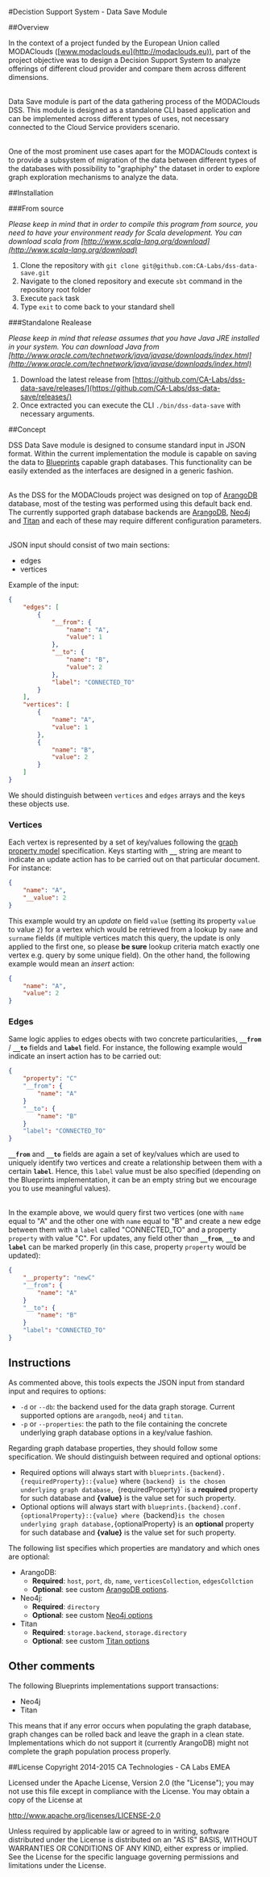 #Decistion Support System - Data Save Module

##Overview

In the context of a project funded by the European Union called MODAClouds ([www.modaclouds.eu](http://modaclouds.eu)), part of the project objective was to design a Decision Support System to analyze offerings of different cloud provider and compare them across different dimensions.<br><br> 

Data Save module is part of the data gathering process of the MODAClouds DSS. This module is designed as a standalone CLI based application and can be implemented across different types of uses, not necessary connected to the Cloud Service providers scenario.<br><br>

One of the most prominent use cases apart for the MODAClouds context is to provide a subsystem of migration of the data between different types of the databases with possibility to "graphiphy" the dataset in order to explore graph exploration mechanisms to analyze the data. 

##Installation

###From source

*Please keep in mind that in order to compile this program from source, you need to have your environment ready for Scala development. You can download scala from [http://www.scala-lang.org/download](http://www.scala-lang.org/download)*

1. Clone the repository with `git clone git@github.com:CA-Labs/dss-data-save.git`
1. Navigate to the cloned repository and execute `sbt` command in the repository root folder
1. Execute `pack` task 
1. Type `exit` to come back to your standard shell

###Standalone Realease

*Please keep in mind that release assumes that you have Java JRE installed in your system. You can download Java from [http://www.oracle.com/technetwork/java/javase/downloads/index.html](http://www.oracle.com/technetwork/java/javase/downloads/index.html)*

1. Download the latest release from [https://github.com/CA-Labs/dss-data-save/releases/](https://github.com/CA-Labs/dss-data-save/releases/)
1. Once extracted you can execute the CLI `./bin/dss-data-save` with necessary arguments.

##Concept

DSS Data Save module is designed to consume standard input in JSON format. Within the current implementation the module is capable on saving the data to [Blueprints](https://github.com/tinkerpop/blueprints/wiki) capable graph databases. This functionality can be easily extended as the interfaces are designed in a generic fashion.<br><br>

As the DSS for the MODAClouds project was designed on top of [ArangoDB](https://www.arangodb.com) database, most of the testing was performed using this default back end. The currently supported graph database backends are [ArangoDB](https://www.arangodb.com), [Neo4j](http://neo4j.com) and [Titan](http://s3.thinkaurelius.com/docs/titan/current/) and each of these may require different configuration parameters.<br><br>

JSON input should consist of two main sections: 

* edges
* vertices

Example of the input: 

```json
{
    "edges": [
        {
            "__from": {
                "name": "A",
                "value": 1
            },
            "__to": {
                "name": "B",
                "value": 2
            },
            "label": "CONNECTED_TO"
        }
    ],
    "vertices": [
        {
            "name": "A",
            "value": 1
        },
        {
            "name": "B",
            "value": 2
        }
    ]
}
```

We should distinguish between `vertices` and `edges` arrays and the keys these objects use.

### Vertices
Each vertex is represented by a set of key/values following the [graph property model](https://github.com/tinkerpop/blueprints/wiki/Property-Graph-Model) specification. Keys starting with **`__`** string are meant to indicate an update action has to be carried out on that particular document. For instance:

```json
{
    "name": "A",
    "__value": 2
}
```

This example would try an *update* on field `value` (setting its property `value` to value `2`) for a  vertex which would be retrieved from a lookup by `name` and `surname` fields (if multiple vertices match this query, the update is only applied to the first one, so please **be sure** lookup criteria match exactly one vertex e.g. query by some unique field). On the other hand, the following example would mean an *insert* action:

```json
{
    "name": "A",
    "value": 2
}
```

### Edges

Same logic applies to edges obects with two concrete particularities, **`__from`** / **`__to`** fields and **`label`** field. For instance, the following example would indicate an insert action has to be carried out:

```json
{
    "property": "C"
    "__from": {
        "name": "A"
    }
    "__to": {
        "name": "B"
    }
    "label": "CONNECTED_TO"
}
```

**`__from`** and **`__to`** fields are again a set of key/values which are used to uniquely identify two vertices and create a relationship between them with a certain **`label`**. Hence, this `label` value must be also specified (depending on the Blueprints implementation, it can be an empty string but we encourage you to use meaningful values).<br><br>

In the example above, we would query first two vertices (one with `name` equal to "A" and the other one with `name` equal to "B" and create a new edge between them with a `label` called "CONNECTED_TO" and a property `property` with value "C". For updates, any field other than **`__from`**, **`__to`** and **`label`** can be marked properly (in this case, property `property` would be updated):

```json
{
    "__property": "newC"
    "__from": {
        "name": "A"
    }
    "__to": {
        "name": "B"
    }
    "label": "CONNECTED_TO"
}
```

## Instructions

As commented above, this tools expects the JSON input from standard input and requires to options:
* `-d` or `--db`: the backend used for the data graph storage. Current supported options are `arangodb`, `neo4j` and `titan`.
* `-p` or `--properties`: the path to the file containing the concrete underlying graph database options in a key/value fashion.

Regarding graph database properties, they should follow some specification. We should distinguish between required and optional options:
* Required options will always start with `blueprints.{backend}.{requiredProperty}::{value}` where `{backend} is the chosen underlying graph database, `{requiredProperty}` is a **required** property for such database and **{value}** is the value set for such property.
* Optional options will always start with `blueprints.{backend}.conf.{optionalProperty}::{value} where `{backend}` is the chosen underlying graph database, `{optionalProperty} is an **optional** property for such database and **{value}** is the value set for such property.

The following list specifies which properties are mandatory and which ones are optional:
* ArangoDB:
    * **Required**: `host`, `port`, `db`, `name`, `verticesCollection`, `edgesCollction`
    * **Optional**: see custom [ArangoDB options]().
* Neo4j:
    * **Required**: `directory`
    * **Optional**: see custom [Neo4j options](https://github.com/tinkerpop/blueprints/wiki/Neo4j-Implementation)
* Titan
    * **Required**: `storage.backend`, `storage.directory`
    * **Optional**: see custom [Titan options](https://github.com/thinkaurelius/titan/wiki/Graph-Configuration)

## Other comments

The following Blueprints implementations support transactions:
* Neo4j
* Titan

This means that if any error occurs when populating the graph database, graph changes can be rolled back and leave the graph in a clean state. Implementations which do not support it (currently ArangoDB) might not complete the graph population process properly.

##License
Copyright 2014-2015 CA Technologies - CA Labs EMEA

Licensed under the Apache License, Version 2.0 (the "License");
you may not use this file except in compliance with the License.
You may obtain a copy of the License at

  http://www.apache.org/licenses/LICENSE-2.0

Unless required by applicable law or agreed to in writing, software
distributed under the License is distributed on an "AS IS" BASIS,
WITHOUT WARRANTIES OR CONDITIONS OF ANY KIND, either express or implied.
See the License for the specific language governing permissions and
limitations under the License.